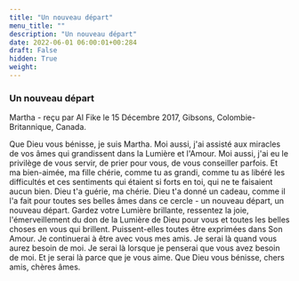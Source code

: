 ```yaml
---
title: "Un nouveau départ"
menu_title: ""
description: "Un nouveau départ"
date: 2022-06-01 06:00:01+00:284
draft: False
hidden: True
weight:
---
```

### Un nouveau départ

Martha - reçu par Al Fike le 15 Décembre 2017, Gibsons, Colombie-Britannique, Canada.

Que Dieu vous bénisse, je suis Martha. Moi aussi, j'ai assisté aux miracles de vos âmes qui grandissent dans la Lumière et l'Amour. Moi aussi, j'ai eu le privilège de vous servir, de prier pour vous, de vous conseiller parfois. Et ma bien-aimée, ma fille chérie, comme tu as grandi, comme tu as libéré les difficultés et ces sentiments qui étaient si forts en toi, qui ne te faisaient aucun bien. Dieu t'a guérie, ma chérie. Dieu t'a donné un cadeau, comme il l'a fait pour toutes ses belles âmes dans ce cercle - un nouveau départ, un nouveau départ. Gardez votre Lumière brillante, ressentez la joie, l'émerveillement du don de la Lumière de Dieu pour vous et toutes les belles choses en vous qui brillent. Puissent-elles toutes être exprimées dans Son Amour. Je continuerai à être avec vous mes amis. Je serai là quand vous aurez besoin de moi. Je serai là lorsque je penserai que vous avez besoin de moi. Et je serai là parce que je vous aime. Que Dieu vous bénisse, chers amis, chères âmes.
